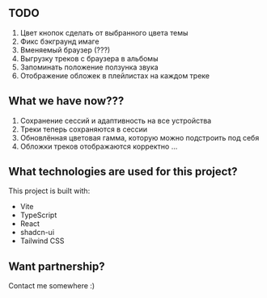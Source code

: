 ## TODO
1) Цвет кнопок сделать от выбранного цвета темы
2) Фикс бэкграунд имаге
3) Вменяемый браузер (???)
4) Выгрузку треков с браузера в альбомы
5) Запоминать положение ползунка звука
6) Отображение обложек в плейлистах на каждом треке

## What we have now???

1) Сохранение сессий и адаптивность на все устройства
2) Треки теперь сохраняются в сессии
3) Обновлённая цветовая гамма, которую можно подстроить под себя
4) Обложки треков отображаются корректно
...


## What technologies are used for this project?

This project is built with:

- Vite
- TypeScript
- React
- shadcn-ui
- Tailwind CSS

## Want partnership?

Contact me somewhere :)
